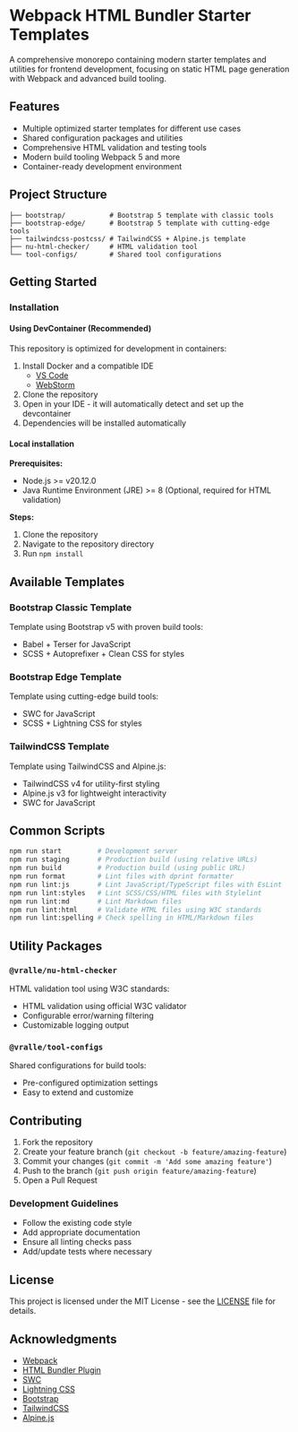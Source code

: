 # Webpack HTML Bundler Starter Templates

A comprehensive monorepo containing modern starter templates and utilities for
frontend development, focusing on static HTML page generation with Webpack
and advanced build tooling.

## Features

- Multiple optimized starter templates for different use cases
- Shared configuration packages and utilities
- Comprehensive HTML validation and testing tools
- Modern build tooling Webpack 5 and more
- Container-ready development environment

## Project Structure

```text
├── bootstrap/           # Bootstrap 5 template with classic tools
├── bootstrap-edge/      # Bootstrap 5 template with cutting-edge tools
├── tailwindcss-postcss/ # TailwindCSS + Alpine.js template
├── nu-html-checker/     # HTML validation tool
└── tool-configs/        # Shared tool configurations
```

## Getting Started

### Installation

#### Using DevContainer (Recommended)

This repository is optimized for development in containers:

1. Install Docker and a compatible IDE
   - [VS Code](https://code.visualstudio.com/docs/devcontainers/containers)
   - [WebStorm](https://www.jetbrains.com/help/webstorm/dev-containers-starting-page.html)
2. Clone the repository
3. Open in your IDE - it will automatically detect and set up the devcontainer
4. Dependencies will be installed automatically

#### Local installation

**Prerequisites:**

- Node.js >= v20.12.0
- Java Runtime Environment (JRE) >= 8 (Optional, required for HTML validation)

**Steps:**

1. Clone the repository
2. Navigate to the repository directory
3. Run `npm install`

## Available Templates

### Bootstrap Classic Template

Template using Bootstrap v5 with proven build tools:

- Babel + Terser for JavaScript
- SCSS + Autoprefixer + Clean CSS for styles

### Bootstrap Edge Template

Template using cutting-edge build tools:

- SWC for JavaScript
- SCSS + Lightning CSS for styles

### TailwindCSS Template

Template using TailwindCSS and Alpine.js:

- TailwindCSS v4 for utility-first styling
- Alpine.js v3 for lightweight interactivity
- SWC for JavaScript

## Common Scripts

```bash
npm run start         # Development server
npm run staging       # Production build (using relative URLs)
npm run build         # Production build (using public URL)
npm run format        # Lint files with dprint formatter
npm run lint:js       # Lint JavaScript/TypeScript files with EsLint
npm run lint:styles   # Lint SCSS/CSS/HTML files with Stylelint
npm run lint:md       # Lint Markdown files
npm run lint:html     # Validate HTML files using W3C standards
npm run lint:spelling # Check spelling in HTML/Markdown files
```

## Utility Packages

### `@vralle/nu-html-checker`

HTML validation tool using W3C standards:

- HTML validation using official W3C validator
- Configurable error/warning filtering
- Customizable logging output

### `@vralle/tool-configs`

Shared configurations for build tools:

- Pre-configured optimization settings
- Easy to extend and customize

## Contributing

1. Fork the repository
2. Create your feature branch (`git checkout -b feature/amazing-feature`)
3. Commit your changes (`git commit -m 'Add some amazing feature'`)
4. Push to the branch (`git push origin feature/amazing-feature`)
5. Open a Pull Request

### Development Guidelines

- Follow the existing code style
- Add appropriate documentation
- Ensure all linting checks pass
- Add/update tests where necessary

## License

This project is licensed under the MIT License - see the [LICENSE](LICENSE) file
for details.

## Acknowledgments

- [Webpack](https://webpack.js.org/)
- [HTML Bundler Plugin](https://github.com/webdiscus/html-bundler-webpack-plugin)
- [SWC](https://swc.rs/)
- [Lightning CSS](https://lightningcss.dev/)
- [Bootstrap](https://getbootstrap.com/)
- [TailwindCSS](https://tailwindcss.com/)
- [Alpine.js](https://alpinejs.dev/)
